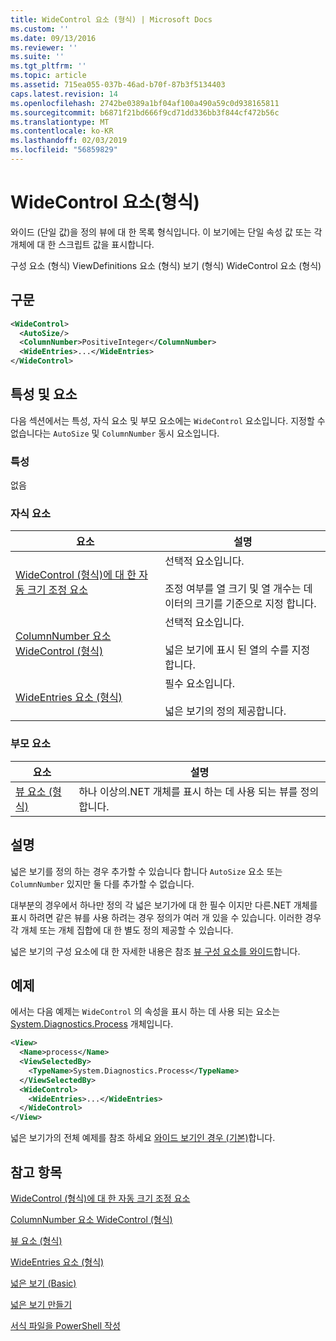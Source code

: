```yaml
---
title: WideControl 요소 (형식) | Microsoft Docs
ms.custom: ''
ms.date: 09/13/2016
ms.reviewer: ''
ms.suite: ''
ms.tgt_pltfrm: ''
ms.topic: article
ms.assetid: 715ea055-037b-46ad-b70f-87b3f5134403
caps.latest.revision: 14
ms.openlocfilehash: 2742be0389a1bf04af100a490a59c0d938165811
ms.sourcegitcommit: b6871f21bd666f9cd71dd336bb3f844cf472b56c
ms.translationtype: MT
ms.contentlocale: ko-KR
ms.lasthandoff: 02/03/2019
ms.locfileid: "56859829"
---
```

# <a name="widecontrol-element-format"></a>WideControl 요소(형식)

와이드 (단일 값)을 정의 뷰에 대 한 목록 형식입니다. 이 보기에는 단일 속성 값 또는 각 개체에 대 한 스크립트 값을 표시합니다.

구성 요소 (형식) ViewDefinitions 요소 (형식) 보기 (형식) WideControl 요소 (형식)

## <a name="syntax"></a>구문

```xml
<WideControl>
  <AutoSize/>
  <ColumnNumber>PositiveInteger</ColumnNumber>
  <WideEntries>...</WideEntries>
</WideControl>
```

## <a name="attributes-and-elements"></a>특성 및 요소

다음 섹션에서는 특성, 자식 요소 및 부모 요소에는 `WideControl` 요소입니다. 지정할 수 없습니다는 `AutoSize` 및 `ColumnNumber` 동시 요소입니다.

### <a name="attributes"></a>특성

없음

### <a name="child-elements"></a>자식 요소

|요소|설명|
|-------------|-----------------|
|[WideControl (형식)에 대 한 자동 크기 조정 요소](./autosize-element-for-widecontrol-format.md)|선택적 요소입니다.<br /><br /> 조정 여부를 열 크기 및 열 개수는 데이터의 크기를 기준으로 지정 합니다.|
|[ColumnNumber 요소 WideControl (형식)](./columnnumber-element-for-widecontrol-format.md)|선택적 요소입니다.<br /><br /> 넓은 보기에 표시 된 열의 수를 지정 합니다.|
|[WideEntries 요소 (형식)](./wideentries-element-for-widecontrol-format.md)|필수 요소입니다.<br /><br /> 넓은 보기의 정의 제공합니다.|

### <a name="parent-elements"></a>부모 요소

|요소|설명|
|-------------|-----------------|
|[뷰 요소 (형식)](./view-element-format.md)|하나 이상의.NET 개체를 표시 하는 데 사용 되는 뷰를 정의 합니다.|

## <a name="remarks"></a>설명

넓은 보기를 정의 하는 경우 추가할 수 있습니다 합니다 `AutoSize` 요소 또는 `ColumnNumber` 있지만 둘 다를 추가할 수 없습니다.

대부분의 경우에서 하나만 정의 각 넓은 보기가에 대 한 필수 이지만 다른.NET 개체를 표시 하려면 같은 뷰를 사용 하려는 경우 정의가 여러 개 있을 수 있습니다. 이러한 경우 각 개체 또는 개체 집합에 대 한 별도 정의 제공할 수 있습니다.

넓은 보기의 구성 요소에 대 한 자세한 내용은 참조 [뷰 구성 요소를 와이드](./creating-a-wide-view.md)합니다.

## <a name="example"></a>예제

에서는 다음 예제는 `WideControl` 의 속성을 표시 하는 데 사용 되는 요소는 [System.Diagnostics.Process](/dotnet/api/System.Diagnostics.Process) 개체입니다.

```xml
<View>
  <Name>process</Name>
  <ViewSelectedBy>
    <TypeName>System.Diagnostics.Process</TypeName>
  </ViewSelectedBy>
  <WideControl>
    <WideEntries>...</WideEntries>
  </WideControl>
</View>
```

넓은 보기가의 전체 예제를 참조 하세요 [와이드 보기인 경우 (기본)](./wide-view-basic.md)합니다.

## <a name="see-also"></a>참고 항목

[WideControl (형식)에 대 한 자동 크기 조정 요소](./autosize-element-for-widecontrol-format.md)

[ColumnNumber 요소 WideControl (형식)](./columnnumber-element-for-widecontrol-format.md)

[뷰 요소 (형식)](./view-element-format.md)

[WideEntries 요소 (형식)](./wideentries-element-for-widecontrol-format.md)

[넓은 보기 (Basic)](./wide-view-basic.md)

[넓은 보기 만들기](./creating-a-wide-view.md)

[서식 파일을 PowerShell 작성](./writing-a-powershell-formatting-file.md)
